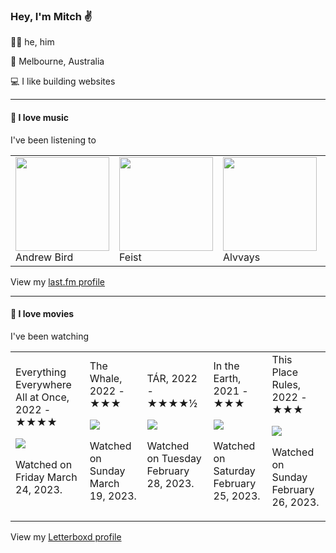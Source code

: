 <article><h3>Hey, I&#x27;m Mitch ✌️</h3><section><p>🙆‍♂️ he, him</p><p>📍 Melbourne, Australia</p><p>💻 I like building websites</p></section><hr/><section><h4>💽 I love music</h4><p>I&#x27;ve been listening to</p><table><tbody><td><img src="https://lastfm.freetls.fastly.net/i/u/174s/3416108ab1ee42c1ab2d930a94a80a1b.png" height="150px" alt="" role="presentation"/><br/>Andrew Bird</td><td><img src="https://lastfm.freetls.fastly.net/i/u/174s/ee8a78424bc41b190c85a3cc3e6aaf17.png" height="150px" alt="" role="presentation"/><br/>Feist</td><td><img src="https://lastfm.freetls.fastly.net/i/u/174s/63ea8d50b43146e7c64414891c20d378.png" height="150px" alt="" role="presentation"/><br/>Alvvays</td><td><img src="https://lastfm.freetls.fastly.net/i/u/174s/1952e2558f359a2ae98c347e993f720b.png" height="150px" alt="" role="presentation"/><br/>Florist</td><td><img src="https://lastfm.freetls.fastly.net/i/u/174s/846faf6966ea715e2bd8be1afd00a4f3.png" height="150px" alt="" role="presentation"/><br/>Khruangbin</td></tbody></table><span>View my <a href="https://www.last.fm/user/mylsb">last.fm profile</a></span></section><hr/><section><h4>📼 I love movies</h4><p>I&#x27;ve been watching</p><table><tbody><td>Everything Everywhere All at Once, 2022 - ★★★★<br/><span> <p><img src="https://a.ltrbxd.com/resized/film-poster/4/7/4/4/7/4/474474-everything-everywhere-all-at-once-0-600-0-900-crop.jpg?v=281f1a041e"/></p> <p>Watched on Friday March 24, 2023.</p> </span></td><td>The Whale, 2022 - ★★★<br/><span> <p><img src="https://a.ltrbxd.com/resized/film-poster/7/0/3/4/7/8/703478-the-whale-0-600-0-900-crop.jpg?v=84e98165fb"/></p> <p>Watched on Sunday March 19, 2023.</p> </span></td><td>TÁR, 2022 - ★★★★½<br/><span> <p><img src="https://a.ltrbxd.com/resized/film-poster/7/3/4/0/9/6/734096-tar-0-600-0-900-crop.jpg?v=e6d8348cff"/></p> <p>Watched on Tuesday February 28, 2023.</p> </span></td><td>In the Earth, 2021 - ★★★<br/><span> <p><img src="https://a.ltrbxd.com/resized/film-poster/6/6/9/6/5/6/669656-in-the-earth-0-600-0-900-crop.jpg?v=71cdb21684"/></p> <p>Watched on Saturday February 25, 2023.</p> </span></td><td>This Place Rules, 2022 - ★★★<br/><span> <p><img src="https://a.ltrbxd.com/resized/film-poster/9/2/3/2/0/7/923207-this-place-rules-0-600-0-900-crop.jpg?v=667aae7058"/></p> <p>Watched on Sunday February 26, 2023.</p> </span></td></tbody></table><span>View my <a href="https://letterboxd.com/myslab/">Letterboxd profile</a></span></section></article>